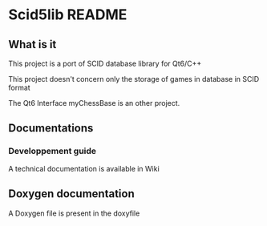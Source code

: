 # Scid5lib README


## What is it


This project is a port of SCID database library for Qt6/C++

This project doesn't concern only the storage of games in database in 
SCID format

The Qt6 Interface myChessBase is an other project. 

## Documentations

### Developpement guide

A technical documentation  is available in Wiki

## Doxygen documentation 

A Doxygen file is present in the doxyfile 





